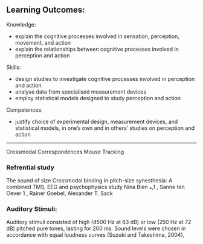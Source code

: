 ## Learning Outcomes:
Knowledge: 
* explain the cognitive processes involved in sensation, perception, movement, and action 
* explain the relationships between cognitive processes involved in perception and action 

Skills:
* design studies to investigate cognitive processes involved in perception and action 
* analyse data from specialised measurement devices 
* employ statistical models designed to study perception and action
   
Competences:
* justify choice of experimental design, measurement devices, and statistical models, in one’s own and in others’ studies on perception and action
___

Crossmodal Correspondences Mouse Tracking

### Refrential study
The sound of size Crossmodal binding in pitch-size synesthesia: A combined TMS, EEG and psychophysics study Nina Bien ⁎,1 , Sanne ten Oever 1 , Rainer Goebel, Alexander T. Sack


### Auditory Stimuli:
Auditory stimuli consisted of high (4500 Hz at 63 dB) or low (250 Hz at 72 dB) pitched pure tones, lasting for 200 ms. Sound levels were chosen in accordance with equal loudness curves (Suzuki and Takeshima, 2004),

